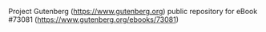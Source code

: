 Project Gutenberg (https://www.gutenberg.org) public repository
for eBook #73081 (https://www.gutenberg.org/ebooks/73081)
